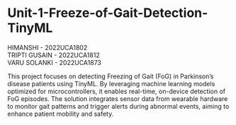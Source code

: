 # Unit-1-Freeze-of-Gait-Detection-TinyML

HIMANSHI - 2022UCA1802 <br>
TRIPTI GUSAIN - 2022UCA1812 <br>
VARU SOLANKI - 2022UCA1873 <br>

This project focuses on detecting Freezing of Gait (FoG) in Parkinson’s disease patients using TinyML. By leveraging machine learning models optimized for microcontrollers, it enables real-time, on-device detection of FoG episodes. The solution integrates sensor data from wearable hardware to monitor gait patterns and trigger alerts during abnormal events, aiming to enhance patient mobility and safety.
